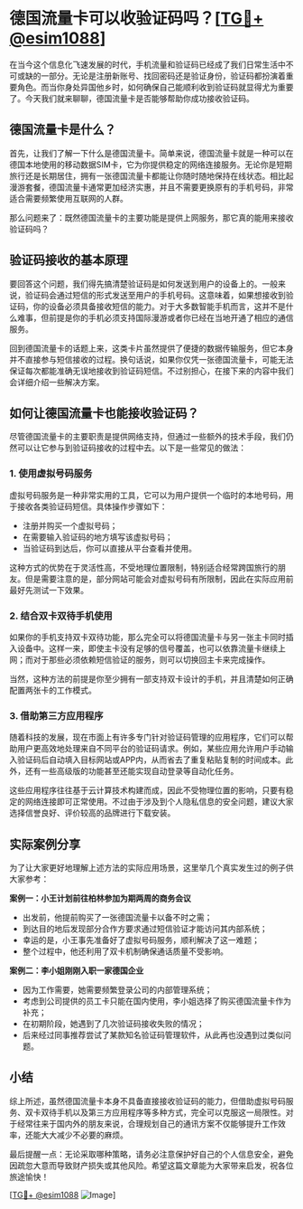 # 德国流量卡可以收验证码吗？[[TG💪+ @esim1088](https://t.me/s/esim1088)]

在当今这个信息化飞速发展的时代，手机流量和验证码已经成了我们日常生活中不可或缺的一部分。无论是注册新账号、找回密码还是验证身份，验证码都扮演着重要角色。而当你身处异国他乡时，如何确保自己能顺利收到验证码就显得尤为重要了。今天我们就来聊聊，德国流量卡是否能够帮助你成功接收验证码。

## 德国流量卡是什么？

首先，让我们了解一下什么是德国流量卡。简单来说，德国流量卡就是一种可以在德国本地使用的移动数据SIM卡，它为你提供稳定的网络连接服务。无论你是短期旅行还是长期居住，拥有一张德国流量卡都能让你随时随地保持在线状态。相比起漫游套餐，德国流量卡通常更加经济实惠，并且不需要更换原有的手机号码，非常适合需要频繁使用互联网的人群。

那么问题来了：既然德国流量卡的主要功能是提供上网服务，那它真的能用来接收验证码吗？

## 验证码接收的基本原理

要回答这个问题，我们得先搞清楚验证码是如何发送到用户的设备上的。一般来说，验证码会通过短信的形式发送至用户的手机号码。这意味着，如果想接收到验证码，你的设备必须具备接收短信的能力。对于大多数智能手机而言，这并不是什么难事，但前提是你的手机必须支持国际漫游或者你已经在当地开通了相应的通信服务。

回到德国流量卡的话题上来，这类卡片虽然提供了便捷的数据传输服务，但它本身并不直接参与短信接收的过程。换句话说，如果你仅凭一张德国流量卡，可能无法保证每次都能准确无误地接收到验证码短信。不过别担心，在接下来的内容中我们会详细介绍一些解决方案。

## 如何让德国流量卡也能接收验证码？

尽管德国流量卡的主要职责是提供网络支持，但通过一些额外的技术手段，我们仍然可以让它参与到验证码接收的过程中去。以下是一些常见的做法：

### 1. 使用虚拟号码服务

虚拟号码服务是一种非常实用的工具，它可以为用户提供一个临时的本地号码，用于接收各类验证码短信。具体操作步骤如下：
- 注册并购买一个虚拟号码；
- 在需要输入验证码的地方填写该虚拟号码；
- 当验证码到达后，你可以直接从平台查看并使用。

这种方式的优势在于灵活性高，不受地理位置限制，特别适合经常跨国旅行的朋友。但是需要注意的是，部分网站可能会对虚拟号码有所限制，因此在实际应用前最好先测试一下效果。

### 2. 结合双卡双待手机使用

如果你的手机支持双卡双待功能，那么完全可以将德国流量卡与另一张主卡同时插入设备中。这样一来，即使主卡没有足够的信号覆盖，也可以依靠流量卡继续上网；而对于那些必须依赖短信验证的服务，则可以切换回主卡来完成操作。

当然，这种方法的前提是你至少拥有一部支持双卡设计的手机，并且清楚如何正确配置两张卡的工作模式。

### 3. 借助第三方应用程序

随着科技的发展，现在市面上有许多专门针对验证码管理的应用程序，它们可以帮助用户更高效地处理来自不同平台的验证码请求。例如，某些应用允许用户手动输入验证码后自动填入目标网站或APP内，从而省去了重复粘贴复制的时间成本。此外，还有一些高级版的功能甚至还能实现自动登录等自动化任务。

这些应用程序往往基于云计算技术构建而成，因此不受物理位置的影响，只要有稳定的网络连接即可正常使用。不过由于涉及到个人隐私信息的安全问题，建议大家选择信誉良好、评价较高的品牌进行下载安装。

## 实际案例分享

为了让大家更好地理解上述方法的实际应用场景，这里举几个真实发生过的例子供大家参考：

**案例一：小王计划前往柏林参加为期两周的商务会议**
- 出发前，他提前购买了一张德国流量卡以备不时之需；
- 到达目的地后发现部分合作方要求通过短信验证才能访问其内部系统；
- 幸运的是，小王事先准备好了虚拟号码服务，顺利解决了这一难题；
- 整个过程中，他还利用了双卡机制确保通话质量不受影响。

**案例二：李小姐刚刚入职一家德国企业**
- 因为工作需要，她需要频繁登录公司的内部管理系统；
- 考虑到公司提供的员工卡只能在国内使用，李小姐选择了购买德国流量卡作为补充；
- 在初期阶段，她遇到了几次验证码接收失败的情况；
- 后来经过同事推荐尝试了某款知名验证码管理软件，从此再也没遇到过类似问题。

## 小结

综上所述，虽然德国流量卡本身不具备直接接收验证码的能力，但借助虚拟号码服务、双卡双待手机以及第三方应用程序等多种方式，完全可以克服这一局限性。对于经常往来于国内外的朋友来说，合理规划自己的通讯方案不仅能够提升工作效率，还能大大减少不必要的麻烦。

最后提醒一点：无论采取哪种策略，请务必注意保护好自己的个人信息安全，避免因疏忽大意而导致财产损失或其他风险。希望这篇文章能为大家带来启发，祝各位旅途愉快！

[[TG💪+ @esim1088](https://t.me/s/esim1088) ![Image](https://i.postimg.cc/4NQfJmqS/Snipaste-2025-05-13-00-14-12.png)]